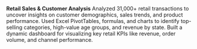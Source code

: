 **Retail Sales & Customer Analysis**
Analyzed 31,000+ retail transactions to uncover insights on customer demographics, sales trends, and product performance.
Used Excel PivotTables, formulas, and charts to identify top-selling categories, high-value age groups, and revenue by state.
Built a dynamic dashboard for visualizing key retail KPIs like revenue, order volume, and channel performance.
